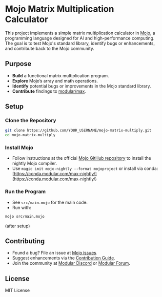 # Mojo Matrix Multiplication Calculator

This project implements a simple matrix multiplication calculator in [Mojo](https://www.modular.com/mojo), a programming language designed for AI and high-performance computing. The goal is to test Mojo's standard library, identify bugs or enhancements, and contribute back to the Mojo community.

## Purpose

- **Build** a functional matrix multiplication program.
- **Explore** Mojo’s array and math operations.
- **Identify** potential bugs or improvements in the Mojo standard library.
- **Contribute** findings to [modular/max](https://github.com/modular-ai/max).

## Setup

### Clone the Repository

```bash
git clone https://github.com/YOUR_USERNAME/mojo-matrix-multiply.git
cd mojo-matrix-multiply
```

### Install Mojo

- Follow instructions at the official [Mojo GitHub repository](https://github.com/modular/max/tree/main/mojo) to install the nightly Mojo compiler.
- Use `magic init mojo-nightly --format mojoproject` or install via conda:
  [https://conda.modular.com/max-nightly/](https://conda.modular.com/max-nightly/)

### Run the Program

- See `src/main.mojo` for the main code.
- Run with:

```bash
mojo src/main.mojo
```

(after setup)

## Contributing

- Found a bug? File an issue at [Mojo issues](https://github.com/modular/max/issues).
- Suggest enhancements via the [Contribution Guide](https://github.com/modular/max/blob/main/CONTRIBUTING.md).
- Join the community at [Modular Discord](https://discord.com/invite/modular) or [Modular Forum](https://forum.modular.com/).

## License

MIT License
